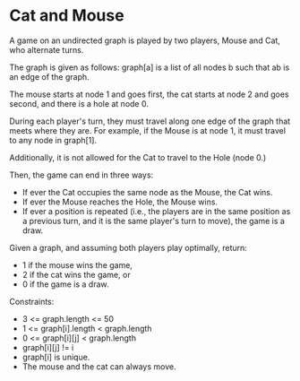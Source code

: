 # Cat and Mouse

A game on an undirected graph is played by two players, Mouse and Cat, who alternate turns.

The graph is given as follows: graph[a] is a list of all nodes b such that ab is an edge of 
the graph.

The mouse starts at node 1 and goes first, the cat starts at node 2 and goes second, and there 
is a hole at node 0.

During each player's turn, they must travel along one edge of the graph that meets where they 
are.  For example, if the Mouse is at node 1, it must travel to any node in graph[1].

Additionally, it is not allowed for the Cat to travel to the Hole (node 0.)

Then, the game can end in three ways:

- If ever the Cat occupies the same node as the Mouse, the Cat wins.
- If ever the Mouse reaches the Hole, the Mouse wins.
- If ever a position is repeated (i.e., the players are in the same position as a previous turn, 
  and it is the same player's turn to move), the game is a draw.
  
Given a graph, and assuming both players play optimally, return:
- 1 if the mouse wins the game,
- 2 if the cat wins the game, or
- 0 if the game is a draw.


Constraints:

- 3 <= graph.length <= 50
- 1 <= graph[i].length < graph.length
- 0 <= graph[i][j] < graph.length
- graph[i][j] != i
- graph[i] is unique.
- The mouse and the cat can always move. 
